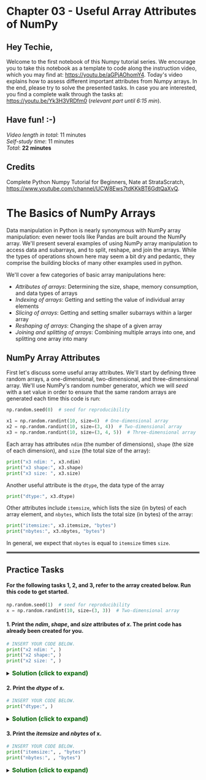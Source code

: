 # Chapter 03 - Useful Array Attributes of NumPy
## Hey Techie,   
Welcome to the first notebook of this Numpy tutorial series. We encourage you to take this notebook as a template to code along the instruction video, which you may find at: https://youtu.be/aGPjAOhomY4. Today's video explains how to assess different important attributes from Numpy arrays. In the end, please try to solve the presented tasks. In case you are interested, you find a complete walk through the tasks at: https://youtu.be/Yk3H3VRDfm0 (*relevant part until 6:15 min*). 

## Have fun! :-)   
*Video length in total*: 11 minutes   
*Self-study time*: 11 minutes   
*Total*: **22 minutes**   
## Credits
Complete Python Numpy Tutorial for Beginners, Nate at StrataScratch, https://www.youtube.com/channel/UCW8Ews7tdKKkBT6GdtQaXvQ.

# The Basics of NumPy Arrays

Data manipulation in Python is nearly synonymous with NumPy array manipulation: even newer tools like Pandas are built around the NumPy array.
We'll present several examples of using NumPy array manipulation to access data and subarrays, and to split, reshape, and join the arrays.
While the types of operations shown here may seem a bit dry and pedantic, they comprise the building blocks of many other examples used in python.

We'll cover a few categories of basic array manipulations here:

- *Attributes of arrays*: Determining the size, shape, memory consumption, and data types of arrays
- *Indexing of arrays*: Getting and setting the value of individual array elements
- *Slicing of arrays*: Getting and setting smaller subarrays within a larger array
- *Reshaping of arrays*: Changing the shape of a given array
- *Joining and splitting of arrays*: Combining multiple arrays into one, and splitting one array into many

## NumPy Array Attributes

First let's discuss some useful array attributes.
We'll start by defining three random arrays, a one-dimensional, two-dimensional, and three-dimensional array.
We'll use NumPy's random number generator, which we will *seed* with a set value in order to ensure that the same random arrays are generated each time this code is run:

```python
np.random.seed(0)  # seed for reproducibility

x1 = np.random.randint(10, size=6)  # One-dimensional array
x2 = np.random.randint(10, size=(3, 4))  # Two-dimensional array
x3 = np.random.randint(10, size=(3, 4, 5))  # Three-dimensional array
```

Each array has attributes ``ndim`` (the number of dimensions), ``shape`` (the size of each dimension), and ``size`` (the total size of the array):


```python
print("x3 ndim: ", x3.ndim)
print("x3 shape:", x3.shape)
print("x3 size: ", x3.size)
```

Another useful attribute is the ``dtype``, the data type of the array


```python
print("dtype:", x3.dtype)
```

Other attributes include ``itemsize``, which lists the size (in bytes) of each array element, and ``nbytes``, which lists the total size (in bytes) of the array:


```python
print("itemsize:", x3.itemsize, "bytes")
print("nbytes:", x3.nbytes, "bytes")
```

In general, we expect that ``nbytes`` is equal to ``itemsize`` times ``size``.

<hr style="border:2px solid gray"> </hr>   

## Practice Tasks

#### For the following tasks 1, 2, and 3, refer to the array created below. Run this code to get started.


```python
np.random.seed(1)  # seed for reproducibility
x = np.random.randint(10, size=(3, 3))  # Two-dimensional array
```

#### 1. Print the *ndim*, *shape*, and *size* attributes of *x*. The print code has already been created for you.


```python
# INSERT YOUR CODE BELOW.
print("x2 ndim: ", )
print("x2 shape:", )
print("x2 size: ", )
```

<details>    
<summary>
    <font size="3" color="darkgreen"><b>Solution (click to expand)</b></font>
</summary>
<p>
    <code>print("x2 ndim: ", x.ndim)</code><br />
    <code>print("x2 shape:", x.shape)</code><br />
    <code>print("x2 size: ", x.size)</code><br />
</p>
</details>


#### 2. Print the *dtype* of x.


```python
# INSERT YOUR CODE BELOW.
print("dtype:", )
```

<details>    
<summary>
    <font size="3" color="darkgreen"><b>Solution (click to expand)</b></font>
</summary>
<p>
    <code>print("dtype:", x.dtype)</code>
</p>
</details>


#### 3. Print the *itemsize* and *nbytes* of x.


```python
# INSERT YOUR CODE BELOW.
print("itemsize:", , "bytes")
print("nbytes:", , "bytes")
```

<details>    
<summary>
    <font size="3" color="darkgreen"><b>Solution (click to expand)</b></font>
</summary>
<p>
    <code>print("itemsize:", x.itemsize , "bytes")</code><br />
    <code>print("nbytes:", x.nbytes , "bytes")</code>
</p>
</details>
